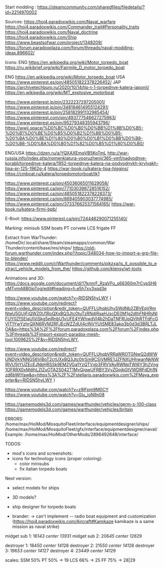Start modding :
https://steamcommunity.com/sharedfiles/filedetails/?id=2214970002

Sources:
https://hoi4.paradoxwikis.com/Naval_warfare
https://hoi4.paradoxwikis.com/Commander_trait#Personality_traits
https://hoi4.paradoxwikis.com/Naval_doctrine
https://hoi4.paradoxwikis.com/Ship
https://www.beastsofwar.com/project/1348209/
https://forum.paradoxplaza.com/forum/threads/naval-modding-ideas.896602/


Icons:
ENG https://en.wikipedia.org/wiki/Motor_torpedo_boat
https://ru.wikibrief.org/wiki/Fairmile_D_motor_torpedo_boat

ENG https://en.wikipedia.org/wiki/Motor_torpedo_boat
USA https://www.pinterest.es/pin/485051822378226452/
JAP https://archivetechburo.ru/2020/10/14/tip-t-1-torpednye-katera-japonii/
https://en.wikipedia.org/wiki/MT_explosive_motorboat

https://www.pinterest.jp/pin/2322237297205001/
https://www.pinterest.jp/pin/348184614955124291/
https://www.pinterest.jp/pin/258182991132985454/
https://www.pinterest.com/pin/493777546627275963/
https://www.pinterest.es/pin/95279348355943796/
https://wwii.space/%D0%BC%D0%B0%D0%BB%D1%8B%D0%B5-%D0%B1%D0%BE%D0%B5%D0%B2%D1%8B%D0%B5-%D0%BA%D0%BE%D1%80%D0%B0%D0%B1%D0%BB%D0%B8-%D0%B8-%D0%BA%D0%B0%D1%82%D0%B5%D1%80%D0%B0/


ENG/USA
https://dzen.ru/a/YQXAXEmqVB5KoTmL
http://war-russia.info/index.php/nomenklatura-vooruzhenij/365-vmf/nadvodnye-korabli/torpednye-katera/1952-torpednye-katera-na-podvodnykh-krylyakh-tipa-pr-125-1962g-4
https://war-book.ru/katera-tipa-higgins/
https://cmboat.ru/katera/torpedomotorboat/tk1

https://www.pinterest.ca/pin/45036065011629058/
https://www.pinterest.ca/pin/771030398728516152/
https://www.pinterest.ca/pin/485051822378228373/
https://www.pinterest.ca/pin/869405903037774985/
https://www.pinterest.ca/pin/373376625371564165/
https://war-book.ru/katera-firmi-bpb/

E-Boot: https://www.pinterest.ca/pin/724446290071255140/

Marking:
minisub SSM
boats PT
corvete LCS
frigate FF

Extract from WarThunder:
/homeDir/.local/share/Steam/steamapps/common/War Thunder/content/base/res/ships/
https://old-forum.warthunder.com/index.php?/topic/348034-how-to-import-a-grp-file-to-blender/
https://www.reddit.com/r/Warthunder/comments/pikzxa/is_it_possible_to_extract_vehicle_models_from_the/
https://github.com/klensy/wt-tools


Animations and 3D:
https://docs.google.com/document/d/17knnrF_RzaVFo_s66360m7rCypSH6yMTymA8B0jpTog/edit#heading=h.e5h7xv3xqd3e

https://www.youtube.com/watch?v=RIDSN5hyLWY (
https://www.youtube.com/redirect?event=video_description&redir_token=QUFFLUhqbUhySWdNb2ZBVEpVRmNteU5GUjFiQWZ0U1RoQXxBQ3Jtc0tuTzRNdjRsaHJscDE0M1g2dlhFNHRsNlFUY0ZfSElaUlViSkg5ejRnbU1vUFE4YWhwdVl4b2hDaTNFRUpQVlhRTFdFcGVIT1YwYzhrQXN6RVM2RFJEcWZZdUI4clNVYUtSME83akp3b0d3d3BRLTJLOA&q=https%3A%2F%2Fforum.paradoxplaza.com%2Fforum%2Findex.php%3Fthreads%2Fimport-export-paradox-mesh-tool.1009625%2F&v=RIDSN5hyLWY,

https://www.youtube.com/redirect?event=video_description&redir_token=QUFFLUhqbVRRaWROTGNwQ2dWWUNDVkVNNG56VjBoT2ctUXxBQ3Jtc0trSm9CSjVMRE1JZFNXUHhwanNkNWlRVU5tYUZEcEJNbHRSSk9EM2VGa1YzQTVxb3FRVVAyRWNpTWl6Y3h2Vng1OFRRX0xMdjhLZlZuOTA2S042T1MyQjgwUFRBY3VyZGpjbGtVWDRFdDh1Nzd6bWtYaw&q=https%3A%2F%2Fstellaris.paradoxwikis.com%2FMaya_exporter&v=RIDSN5hyLWY
)

https://www.youtube.com/watch?v=z9lFpm9M0CY
https://www.youtube.com/watch?v=Glu_ioN9n08

https://gamemodels3d.com/games/warthunder/vehicles/germ-s-100-class
https://gamemodels3d.com/games/warthunder/vehicles/britain




ERRORS:
/home/max/HoiMod/MosquitoFleet/interface/equipmentdesigner/ships/
/home/max/HoiMod/MosquitoFleet/gfx/interface/equipmentdesigner/naval/
Example: /home/max/HoiMod/OtherMods/2896492648/interface/

TODOS:
- mod's icons and screenshots:
- icons for technology icons (proper coloring):
    - color minisubs
    - fix italian torpedo boats

Next version:
- select models for ships
- 3D models?
- ship designer for torpedo boats


- brander: -> can't implement
-- radio boat equipment and customization (https://hoi4.paradoxwikis.com/Aircraft#Kamikaze kamikaze is a same mission as naval strike)


midget sub 1: 161*43 center 139*31
midget sub 2: 206*45 center 126*29


destroyer 1: 184*50 center 141*28
destroyer 2: 215*50 center 141*28
destroyer 3: 196*53 center 141*27
destroyer 4: 234*49 center 141*29

scales:
SSM 50%
PT 50% -> 19
LCS 66% -> 25
FF 75% -> 28|29
